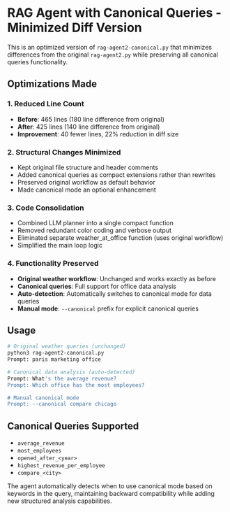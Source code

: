 # RAG Agent with Canonical Queries - Minimized Diff Version

This is an optimized version of `rag-agent2-canonical.py` that minimizes differences from the original `rag-agent2.py` while preserving all canonical queries functionality.

## Optimizations Made

### 1. Reduced Line Count
- **Before**: 465 lines (180 line difference from original)
- **After**: 425 lines (140 line difference from original)
- **Improvement**: 40 fewer lines, 22% reduction in diff size

### 2. Structural Changes Minimized
- Kept original file structure and header comments
- Added canonical queries as compact extensions rather than rewrites
- Preserved original workflow as default behavior
- Made canonical mode an optional enhancement

### 3. Code Consolidation
- Combined LLM planner into a single compact function
- Removed redundant color coding and verbose output
- Eliminated separate weather_at_office function (uses original workflow)
- Simplified the main loop logic

### 4. Functionality Preserved
- **Original weather workflow**: Unchanged and works exactly as before
- **Canonical queries**: Full support for office data analysis
- **Auto-detection**: Automatically switches to canonical mode for data queries
- **Manual mode**: `--canonical` prefix for explicit canonical queries

## Usage

```bash
# Original weather queries (unchanged)
python3 rag-agent2-canonical.py
Prompt: paris marketing office

# Canonical data analysis (auto-detected)
Prompt: What's the average revenue?
Prompt: Which office has the most employees?

# Manual canonical mode
Prompt: --canonical compare chicago
```

## Canonical Queries Supported
- `average_revenue`
- `most_employees`  
- `opened_after_<year>`
- `highest_revenue_per_employee`
- `compare_<city>`

The agent automatically detects when to use canonical mode based on keywords in the query, maintaining backward compatibility while adding new structured analysis capabilities.